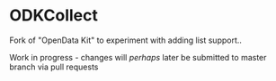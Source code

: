 ODKCollect
==========

Fork of "OpenData Kit" to experiment with adding list support..

Work in progress - changes will _perhaps_ later be submitted to master branch via pull requests

